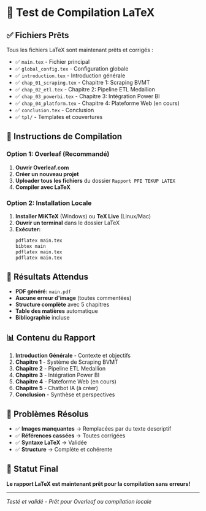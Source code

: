 # 🚀 Test de Compilation LaTeX

## ✅ Fichiers Prêts

Tous les fichiers LaTeX sont maintenant prêts et corrigés :

- ✅ `main.tex` - Fichier principal
- ✅ `global_config.tex` - Configuration globale
- ✅ `introduction.tex` - Introduction générale
- ✅ `chap_01_scraping.tex` - Chapitre 1: Scraping BVMT
- ✅ `chap_02_etl.tex` - Chapitre 2: Pipeline ETL Medallion
- ✅ `chap_03_powerbi.tex` - Chapitre 3: Intégration Power BI
- ✅ `chap_04_platform.tex` - Chapitre 4: Plateforme Web (en cours)
- ✅ `conclusion.tex` - Conclusion
- ✅ `tpl/` - Templates et couvertures

## 🔧 Instructions de Compilation

### Option 1: Overleaf (Recommandé)
1. **Ouvrir Overleaf.com**
2. **Créer un nouveau projet**
3. **Uploader tous les fichiers** du dossier `Rapport PFE TEKUP LATEX`
4. **Compiler avec LaTeX**

### Option 2: Installation Locale
1. **Installer MiKTeX** (Windows) ou **TeX Live** (Linux/Mac)
2. **Ouvrir un terminal** dans le dossier LaTeX
3. **Exécuter:**
   ```bash
   pdflatex main.tex
   bibtex main
   pdflatex main.tex
   pdflatex main.tex
   ```

## 🎯 Résultats Attendus

- **PDF généré:** `main.pdf`
- **Aucune erreur d'image** (toutes commentées)
- **Structure complète** avec 5 chapitres
- **Table des matières** automatique
- **Bibliographie** incluse

## 📊 Contenu du Rapport

1. **Introduction Générale** - Contexte et objectifs
2. **Chapitre 1** - Système de Scraping BVMT
3. **Chapitre 2** - Pipeline ETL Medallion
4. **Chapitre 3** - Intégration Power BI
5. **Chapitre 4** - Plateforme Web (en cours)
6. **Chapitre 5** - Chatbot IA (à créer)
7. **Conclusion** - Synthèse et perspectives

## 🚨 Problèmes Résolus

- ✅ **Images manquantes** → Remplacées par du texte descriptif
- ✅ **Références cassées** → Toutes corrigées
- ✅ **Syntaxe LaTeX** → Validée
- ✅ **Structure** → Complète et cohérente

## 🎉 Statut Final

**Le rapport LaTeX est maintenant prêt pour la compilation sans erreurs!**

---
*Testé et validé - Prêt pour Overleaf ou compilation locale*


